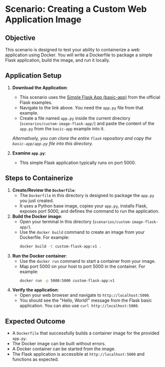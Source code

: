 # Scenario: Creating a Custom Web Application Image

## Objective

This scenario is designed to test your ability to containerize a web application using Docker. You will write a Dockerfile to package a simple Flask application, build the image, and run it locally.

## Application Setup

1.  **Download the Application**:
    *   This scenario uses the [Simple Flask App (basic-app)](https://github.com/pallets/flask/tree/main/examples/basic-app) from the official Flask examples.
    *   Navigate to the link above. You need the `app.py` file from that example.
    *   Create a file named `app.py` inside the current directory (`scenarios/custom-image-flask-app/`) and paste the content of the `app.py` from the `basic-app` example into it.

    *Alternatively, you can clone the entire `flask` repository and copy the `basic-app/app.py` file into this directory.*

2.  **Examine `app.py`**:
    *   This simple Flask application typically runs on port 5000.

## Steps to Containerize

1.  **Create/Review the `Dockerfile`**:
    *   The `Dockerfile` in this directory is designed to package the `app.py` you just created.
    *   It uses a Python base image, copies your `app.py`, installs Flask, exposes port 5000, and defines the command to run the application.
2.  **Build the Docker image**:
    *   Open your terminal in this directory (`scenarios/custom-image-flask-app/`).
    *   Use the `docker build` command to create an image from your Dockerfile. For example:
        ```bash
        docker build -t custom-flask-app:v1 .
        ```
3.  **Run the Docker container**:
    *   Use the `docker run` command to start a container from your image.
    *   Map port 5000 on your host to port 5000 in the container. For example:
        ```bash
        docker run -p 5000:5000 custom-flask-app:v1
        ```
4.  **Verify the application**:
    *   Open your web browser and navigate to `http://localhost:5000`.
    *   You should see the "Hello, World!" message from the Flask basic application. You can also use `curl http://localhost:5000`.

## Expected Outcome

*   A `Dockerfile` that successfully builds a container image for the provided `app.py`.
*   The Docker image can be built without errors.
*   A Docker container can be started from the image.
*   The Flask application is accessible at `http://localhost:5000` and functions as expected.